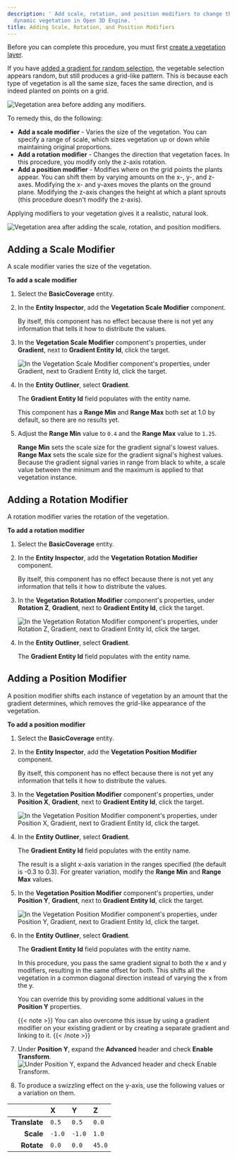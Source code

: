 ```yaml
---
description: ' Add scale, rotation, and position modifiers to change the look of your
  dynamic vegetation in Open 3D Engine. '
title: Adding Scale, Rotation, and Position Modifiers
---
```


Before you can complete this procedure, you must first [create a vegetation layer](/docs/user-guide/gems/vegetation/layer.md).

If you have [added a gradient for random selection](/docs/user-guide/gems/vegetation/gradient-random.md), the vegetable selection appears random, but still produces a grid-like pattern. This is because each type of vegetation is all the same size, faces the same direction, and is indeed planted on points on a grid.

![Vegetation area before adding any modifiers.](/images/user-guide/vegetation/dynamic/dynamic-vegetation-procedures-adding-modifiers-before.png)

To remedy this, do the following:
+ **Add a scale modifier** - Varies the size of the vegetation. You can specify a range of scale, which sizes vegetation up or down while maintaining original proportions.
+ **Add a rotation modifier** - Changes the direction that vegetation faces. In this procedure, you modify only the z-axis rotation.
+ **Add a position modifier** - Modifies where on the grid points the plants appear. You can shift them by varying amounts on the x-, y-, and z-axes. Modifying the x- and y-axes moves the plants on the ground plane. Modifying the z-axis changes the height at which a plant sprouts (this procedure doesn't modify the z-axis).

Applying modifiers to your vegetation gives it a realistic, natural look.

![Vegetation area after adding the scale, rotation, and position modifiers.](/images/user-guide/vegetation/dynamic/dynamic-vegetation-procedures-adding-modifiers-after.png)

## Adding a Scale Modifier

A scale modifier varies the size of the vegetation.

**To add a scale modifier**

1. Select the **BasicCoverage** entity.

1. In the **Entity Inspector**, add the **Vegetation Scale Modifier** component.

   By itself, this component has no effect because there is not yet any information that tells it how to distribute the values.

1. In the **Vegetation Scale Modifier** component's properties, under **Gradient**, next to **Gradient Entity Id**, click the target.

    ![In the Vegetation Scale Modifier component's properties, under Gradient, next to Gradient Entity Id, click the target.](/images/user-guide/vegetation/dynamic/dynamic-vegetation-adding-scale-modifier-target.png)

1. In the **Entity Outliner**, select **Gradient**.

   The **Gradient Entity Id** field populates with the entity name.

   This component has a **Range Min** and **Range Max** both set at 1.0 by default, so there are no results yet.

1. Adjust the **Range Min** value to `0.4` and the **Range Max** value to `1.25`.

   **Range Min** sets the scale size for the gradient signal's lowest values. **Range Max** sets the scale size for the gradient signal's highest values. Because the gradient signal varies in range from black to white, a scale value between the minimum and the maximum is applied to that vegetation instance.

## Adding a Rotation Modifier

A rotation modifier varies the rotation of the vegetation.

**To add a rotation modifier**

1. Select the **BasicCoverage** entity.

1. In the **Entity Inspector**, add the **Vegetation Rotation Modifier** component.

   By itself, this component has no effect because there is not yet any information that tells it how to distribute the values.

1. In the **Vegetation Rotation Modifier** component's properties, under **Rotation Z**, **Gradient**, next to **Gradient Entity Id**, click the target.

    ![In the Vegetation Rotation Modifier component's properties, under Rotation Z, Gradient, next to Gradient Entity Id, click the target.](/images/user-guide/vegetation/dynamic/dynamic-vegetation-adding-rotation-modifier-target.png)

1. In the **Entity Outliner**, select **Gradient**.

   The **Gradient Entity Id** field populates with the entity name.

## Adding a Position Modifier

A position modifier shifts each instance of vegetation by an amount that the gradient determines, which removes the grid-like appearance of the vegetation.

**To add a position modifier**

1. Select the **BasicCoverage** entity.

1. In the **Entity Inspector**, add the **Vegetation Position Modifier** component.

   By itself, this component has no effect because there is not yet any information that tells it how to distribute the values.

1. In the **Vegetation Position Modifier** component's properties, under **Position X**, **Gradient**, next to **Gradient Entity Id**, click the target.

    ![In the Vegetation Position Modifier component's properties, under Position X, Gradient, next to Gradient Entity Id, click the target.](/images/user-guide/vegetation/dynamic/dynamic-vegetation-procedures-adding-modifiers-target.png)

1. In the **Entity Outliner**, select **Gradient**.

   The **Gradient Entity Id** field populates with the entity name.

   The result is a slight x-axis variation in the ranges specified (the default is -0.3 to 0.3). For greater variation, modify the **Range Min** and **Range Max** values.

1. In the **Vegetation Position Modifier** component's properties, under **Position Y**, **Gradient**, next to **Gradient Entity Id**, click the target.

    ![In the Vegetation Position Modifier component's properties, under Position Y, Gradient, next to Gradient Entity Id, click the target.](/images/user-guide/vegetation/dynamic/dynamic-vegetation-procedures-adding-modifiers-target-y.png)

1. In the **Entity Outliner**, select **Gradient**.

   The **Gradient Entity Id** field populates with the entity name.

   In this procedure, you pass the same gradient signal to both the x and y modifiers, resulting in the same offset for both. This shifts all the vegetation in a common diagonal direction instead of varying the x from the y.

   You can override this by providing some additional values in the **Position Y** properties.

    {{< note >}}
You can also overcome this issue by using a gradient modifier on your existing gradient or by creating a separate gradient and linking to it.
{{< /note >}}

1. Under **Position Y**, expand the **Advanced** header and check **Enable Transform**.
![Under Position Y, expand the Advanced header and check Enable Transform.](/images/user-guide/vegetation/dynamic/dynamic-vegetation-procedures-adding-modifiers-transform.png)

1. To produce a swizzling effect on the y-axis, use the following values or a variation on them.

| | **X** | **Y** | **Z** |
| -: | :- | :- | :- |
| **Translate** | `0.5` | `0.5` | `0.0` |
| **Scale** | `-1.0` | `-1.0` | `1.0` |
| **Rotate** | `0.0` | `0.0` | `45.0` |
